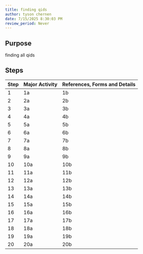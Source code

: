 ```yaml
---
title: finding qids
author: tyson chernen
date: 7/15/2025 8:30:03 PM
review_period: Never
---
```


## Purpose
finding all qids

## Steps

| Step | Major Activity | References, Forms and Details |
|------|----------------|-------------------------------|
| 1 | 1a | 1b |
| 2 | 2a | 2b |
| 3 | 3a | 3b |
| 4 | 4a | 4b |
| 5 | 5a | 5b |
| 6 | 6a | 6b |
| 7 | 7a | 7b |
| 8 | 8a | 8b |
| 9 | 9a | 9b |
| 10 | 10a | 10b |
| 11 | 11a | 11b |
| 12 | 12a | 12b |
| 13 | 13a | 13b |
| 14 | 14a | 14b |
| 15 | 15a | 15b |
| 16 | 16a | 16b |
| 17 | 17a | 17b |
| 18 | 18a | 18b |
| 19 | 19a | 19b |
| 20 | 20a | 20b |
